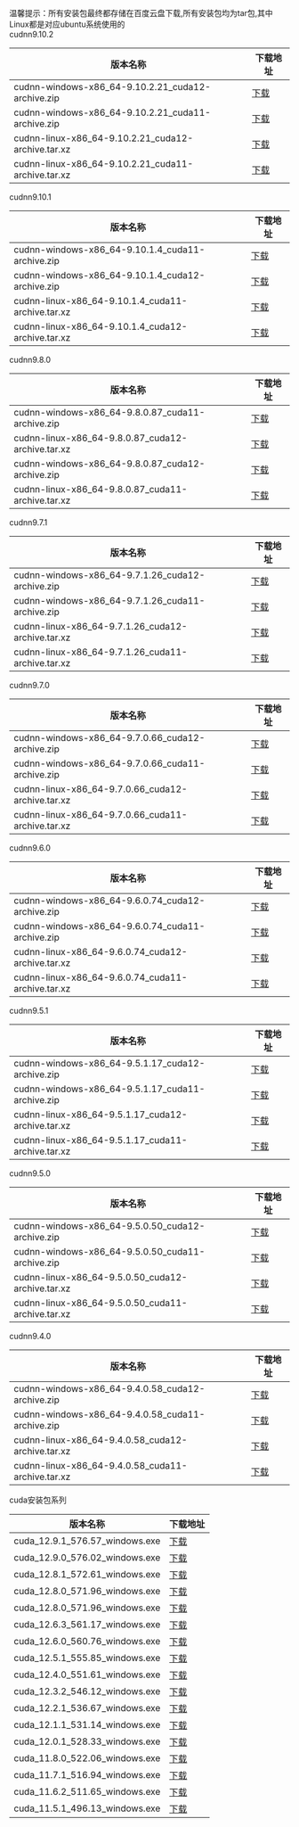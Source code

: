 温馨提示：所有安装包最终都存储在百度云盘下载,所有安装包均为tar包,其中Linux都是对应ubuntu系统使用的<br>
cudnn9.10.2
<table>
<thead><tr><th>版本名称</th><th>下载地址</th></tr></thead>
<tbody>
<tr><td>cudnn-windows-x86_64-9.10.2.21_cuda12-archive.zip</td><td><a href="https://mbd.pub/o/bread/YZWVlJtrZQ==">下载</a></td></tr>
<tr><td>cudnn-windows-x86_64-9.10.2.21_cuda11-archive.zip</td><td><a href="https://mbd.pub/o/bread/YZWVlJtrZw==">下载</a></td></tr>
<tr><td>cudnn-linux-x86_64-9.10.2.21_cuda12-archive.tar.xz</td><td><a href="https://mbd.pub/o/bread/YZWVlJtqbQ==">下载</a></td></tr>
<tr><td>cudnn-linux-x86_64-9.10.2.21_cuda11-archive.tar.xz</td><td><a href="https://mbd.pub/o/bread/YZWVlJtrZg==">下载</a></td></tr>
</tbody>
</table>

cudnn9.10.1
<table>
<thead><tr><th>版本名称</th><th>下载地址</th></tr></thead>
<tbody>
<tr><td>cudnn-windows-x86_64-9.10.1.4_cuda11-archive.zip</td><td><a href="https://mbd.pub/o/bread/YZWTl55sbA==">下载</a></td></tr>
<tr><td>cudnn-windows-x86_64-9.10.1.4_cuda12-archive.zip</td><td><a href="https://mbd.pub/o/bread/YZWTl55saw==">下载</a></td></tr>
<tr><td>cudnn-linux-x86_64-9.10.1.4_cuda11-archive.tar.xz</td><td><a href="https://mbd.pub/o/bread/YZWTl55saQ==">下载</a></td></tr>
<tr><td>cudnn-linux-x86_64-9.10.1.4_cuda12-archive.tar.xz</td><td><a href="https://mbd.pub/o/bread/YZWTl55saA==">下载</a></td></tr>
</tbody>
</table>

cudnn9.8.0
<table>
<thead><tr><th>版本名称</th><th>下载地址</th></tr></thead>
<tbody>
<tr><td>cudnn-windows-x86_64-9.8.0.87_cuda11-archive.zip</td><td><a href="https://mbd.pub/o/bread/YZWTl55sZw==">下载</a></td></tr>
<tr><td>cudnn-linux-x86_64-9.8.0.87_cuda12-archive.tar.xz</td><td><a href="https://mbd.pub/o/bread/YZWTl55sZg==">下载</a></td></tr>
<tr><td>cudnn-windows-x86_64-9.8.0.87_cuda12-archive.zip</td><td><a href="https://mbd.pub/o/bread/YZWTl55sZQ==">下载</a></td></tr>
<tr><td>cudnn-linux-x86_64-9.8.0.87_cuda11-archive.tar.xz</td><td><a href="https://mbd.pub/o/bread/YZWTl55sZA==">下载</a></td></tr>
</tbody>
</table>

cudnn9.7.1
<table>
<thead><tr><th>版本名称</th><th>下载地址</th></tr></thead>
<tbody>
<tr><td>cudnn-windows-x86_64-9.7.1.26_cuda12-archive.zip</td><td><a href="https://mbd.pub/o/bread/Z56bmJpw">下载</a></td></tr>
<tr><td>cudnn-windows-x86_64-9.7.1.26_cuda11-archive.zip</td><td><a href="https://mbd.pub/o/bread/Z56bmJpv">下载</a></td></tr>
<tr><td>cudnn-linux-x86_64-9.7.1.26_cuda12-archive.tar.xz</td><td><a href="https://mbd.pub/o/bread/Z56bmJpu">下载</a></td></tr>
<tr><td>cudnn-linux-x86_64-9.7.1.26_cuda11-archive.tar.xz</td><td><a href="https://mbd.pub/o/bread/Z56bmJpt">下载</a></td></tr>
</tbody>
</table>

cudnn9.7.0
<table>
<thead><tr><th>版本名称</th><th>下载地址</th></tr></thead>
<tbody>
<tr><td>cudnn-windows-x86_64-9.7.0.66_cuda12-archive.zip</td><td><a href="https://mbd.pub/o/bread/Z56ck51s">下载</a></td></tr>
<tr><td>cudnn-windows-x86_64-9.7.0.66_cuda11-archive.zip</td><td><a href="https://mbd.pub/o/bread/Z56ck51r">下载</a></td></tr>
<tr><td>cudnn-linux-x86_64-9.7.0.66_cuda12-archive.tar.xz</td><td><a href="https://mbd.pub/o/bread/Z56ck51q">下载</a></td></tr>
<tr><td>cudnn-linux-x86_64-9.7.0.66_cuda11-archive.tar.xz</td><td><a href="https://mbd.pub/o/bread/Z56ck51t">下载</a></td></tr>
</tbody>
</table>

cudnn9.6.0
<table>
<thead><tr><th>版本名称</th><th>下载地址</th></tr></thead>
<tbody>
<tr><td>cudnn-windows-x86_64-9.6.0.74_cuda12-archive.zip</td><td><a href="https://mbd.pub/o/bread/Z56ck59v">下载</a></td></tr>
<tr><td>cudnn-windows-x86_64-9.6.0.74_cuda11-archive.zip</td><td><a href="https://mbd.pub/o/bread/Z56ck59u">下载</a></td></tr>
<tr><td>cudnn-linux-x86_64-9.6.0.74_cuda12-archive.tar.xz</td><td><a href="https://mbd.pub/o/bread/Z56ck59t">下载</a></td></tr>
<tr><td>cudnn-linux-x86_64-9.6.0.74_cuda11-archive.tar.xz</td><td><a href="https://mbd.pub/o/bread/Z56ck59s">下载</a></td></tr>
</tbody>
</table>

cudnn9.5.1
<table>
<thead><tr><th>版本名称</th><th>下载地址</th></tr></thead>
<tbody>
<tr><td>cudnn-windows-x86_64-9.5.1.17_cuda12-archive.zip</td><td><a href="https://mbd.pub/o/bread/Z5iZmZZy">下载</a></td></tr>
<tr><td>cudnn-windows-x86_64-9.5.1.17_cuda11-archive.zip</td><td><a href="https://mbd.pub/o/bread/Z5iZmZdp">下载</a></td></tr>
<tr><td>cudnn-linux-x86_64-9.5.1.17_cuda12-archive.tar.xz</td><td><a href="https://mbd.pub/o/bread/Z5iZmZdq">下载</a></td></tr>
<tr><td>cudnn-linux-x86_64-9.5.1.17_cuda11-archive.tar.xz</td><td><a href="https://mbd.pub/o/bread/Z5iZmZdr">下载</a></td></tr>
</tbody>
</table>

cudnn9.5.0
<table>
<thead><tr><th>版本名称</th><th>下载地址</th></tr></thead>
<tbody>
<tr><td>cudnn-windows-x86_64-9.5.0.50_cuda12-archive.zip</td><td><a href="https://mbd.pub/o/bread/Zp2YmJZs">下载</a></td></tr>
<tr><td>cudnn-windows-x86_64-9.5.0.50_cuda11-archive.zip</td><td><a href="https://mbd.pub/o/bread/Zp2YmJhr">下载</a></td></tr>
<tr><td>cudnn-linux-x86_64-9.5.0.50_cuda12-archive.tar.xz</td><td><a href="https://mbd.pub/o/bread/Zp2YmJhs">下载</a></td></tr>
<tr><td>cudnn-linux-x86_64-9.5.0.50_cuda11-archive.tar.xz</td><td><a href="https://mbd.pub/o/bread/Zp2YmJht">下载</a></td></tr>
</tbody>
</table>

cudnn9.4.0
<table>
<thead><tr><th>版本名称</th><th>下载地址</th></tr></thead>
<tbody>
<tr><td>cudnn-windows-x86_64-9.4.0.58_cuda12-archive.zip</td><td><a href="https://mbd.pub/o/bread/Zp2YmJpt">下载</a></td></tr>
<tr><td>cudnn-windows-x86_64-9.4.0.58_cuda11-archive.zip</td><td><a href="https://mbd.pub/o/bread/Zp2YmJps">下载</a></td></tr>
<tr><td>cudnn-linux-x86_64-9.4.0.58_cuda12-archive.tar.xz</td><td><a href="https://mbd.pub/o/bread/Zp2YmJpr">下载</a></td></tr>
<tr><td>cudnn-linux-x86_64-9.4.0.58_cuda11-archive.tar.xz</td><td><a href="https://mbd.pub/o/bread/Zp2YmJpq">下载</a></td></tr>
</tbody>
</table>
cuda安装包系列
<table>
<thead><tr><th>版本名称</th><th>下载地址</th></tr></thead>
<tbody>
<tr><td>cuda_12.9.1_576.57_windows.exe</td><td><a href="https://mbd.pub/o/bread/YZWUlppsZA==">下载</a></td></tr>
<tr><td>cuda_12.9.0_576.02_windows.exe</td><td><a href="https://mbd.pub/o/bread/YZWTl55qbA==">下载</a></td></tr>
<tr><td>cuda_12.8.1_572.61_windows.exe</td><td><a href="https://mbd.pub/o/bread/YZWTl55qaw==">下载</a></td></tr>
<tr><td>cuda_12.8.0_571.96_windows.exe</td><td><a href="https://mbd.pub/o/bread/YZWVkpdubQ==">下载</a></td></tr>
<tr><td>cuda_12.8.0_571.96_windows.exe</td><td><a href="https://mbd.pub/o/bread/Z56bmJlx">下载</a></td></tr>
<tr><td>cuda_12.6.3_561.17_windows.exe</td><td><a href="https://mbd.pub/o/bread/Z56bmJlr">下载</a></td></tr>
<tr><td>cuda_12.6.0_560.76_windows.exe</td><td><a href="https://mbd.pub/o/bread/Z5iZmZht">下载</a></td></tr>
<tr><td>cuda_12.5.1_555.85_windows.exe</td><td><a href="https://mbd.pub/o/bread/Z5iZmZds">下载</a></td></tr>
<tr><td>cuda_12.4.0_551.61_windows.exe</td><td><a href="https://mbd.pub/o/bread/Z5iZmZdt">下载</a></td></tr>
<tr><td>cuda_12.3.2_546.12_windows.exe</td><td><a href="https://mbd.pub/o/bread/Z5iZmZdv">下载</a></td></tr>
<tr><td>cuda_12.2.1_536.67_windows.exe</td><td><a href="https://mbd.pub/o/bread/Z5iZmZhq">下载</a></td></tr>
<tr><td>cuda_12.1.1_531.14_windows.exe</td><td><a href="https://mbd.pub/o/bread/Z5iZmZhr">下载</a></td></tr>
<tr><td>cuda_12.0.1_528.33_windows.exe</td><td><a href="https://mbd.pub/o/bread/Z5iZmZdu">下载</a></td></tr>
<tr><td>cuda_11.8.0_522.06_windows.exe</td><td><a href="https://mbd.pub/o/bread/Z5iZmZdx">下载</a></td></tr>
<tr><td>cuda_11.7.1_516.94_windows.exe</td><td><a href="https://mbd.pub/o/bread/Z5iZmZdw">下载</a></td></tr>
<tr><td>cuda_11.6.2_511.65_windows.exe</td><td><a href="https://mbd.pub/o/bread/Z5iZmZhs">下载</a></td></tr>
<tr><td>cuda_11.5.1_496.13_windows.exe</td><td><a href="https://mbd.pub/o/bread/Z5iZmZdy">下载</a></td></tr>
</tbody>
</table>
